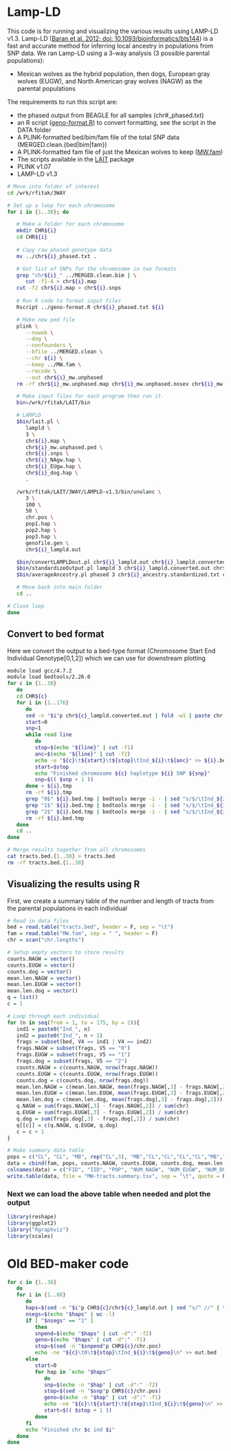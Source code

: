 # Lamp-LD
This code is for running and visualizing the various results using LAMP-LD v1.3.  Lamp-LD ([Baran et al. 2012; doi: 10.1093/bioinformatics/bts144](https://academic.oup.com/bioinformatics/article-lookup/doi/10.1093/bioinformatics/bts144)) is a fast and accurate method for inferring local ancestry in populations from SNP data. We ran Lamp-LD using a 3-way analysis (3 possible parental populations):
- Mexican wolves as the hybrid population, then dogs, European gray wolves (EUGW), and North American gray wolves (NAGW) as the parental populations

The requirements to run this script are:
- the phased output from BEAGLE for all samples (chr\#_phased.txt)
- an R script ([geno-format.R](./Data/geno-format.R)) to convert formatting, see the script in the DATA folder
- A PLINK-formatted bed/bim/fam file of the total SNP data (MERGED.clean.{bed|bim|fam})
- A PLINK-formatted fam file of just the Mexican wolves to keep ([MW.fam](./Data/MW.fam))
- The scripts available in the [LAIT](http://www.pitt.edu/~wec47/lait.html) package
- PLINK v1.07
- LAMP-LD v1.3
```bash
# Move into folder of interest
cd /wrk/rfitak/3WAY

# Set up a loop for each chromosome
for i in {1..38}; do

   # Make a folder for each chromosome
   mkdir CHR${i}
   cd CHR${i}
   
   # Copy raw phased genotype data
   mv ../chr${i}_phased.txt .

   # Get list of SNPs for the chromosome in two formats
   grep "chr${i}_" ../MERGED.clean.bim | \
      cut -f1-4 > chr${i}.map
   cut -f2 chr${i}.map > chr${i}.snps
   
   # Run R code to format input files
   Rscript ../geno-format.R chr${i}_phased.txt ${i}

   # Make new ped file
   plink \
      --noweb \
      --dog \
      --nonfounders \
      --bfile ../MERGED.clean \
      --chr ${i} \
      --keep ../MW.fam \
      --recode \
      --out chr${i}_mw.unphased
   rm -rf chr${i}_mw.unphased.map chr${i}_mw.unphased.nosex chr${i}_mw.unphased.log

   # Make input files for each program then run it.
   bin=/wrk/rfitak/LAIT/bin

   # LAMPLD
   $bin/lait.pl \
      lampld \
      3 \
      chr${i}.map \
      chr${i}_mw.unphased.ped \
      chr${i}.snps \
      chr${i}_NAgw.hap \
      chr${i}_EUgw.hap \
      chr${i}_dog.hap \
      .

   /wrk/rfitak/LAIT/3WAY/LAMPLD-v1.3/bin/unolanc \
      3 \
      100 \
      50 \
      chr.pos \
      pop1.hap \
      pop2.hap \
      pop3.hap \
      genofile.gen \
      chr${i}_lampld.out

   $bin/convertLAMPLDout.pl chr${i}_lampld.out chr${i}_lampld.converted.out
   $bin/standardizeOutput.pl lampld 3 chr${i}_lampld.converted.out chr${i}_ancestry.standardized.txt
   $bin/averageAncestry.pl phased 3 chr${i}_ancestry.standardized.txt chr${i}_avg.ancestry.txt 

   # Move back into main folder
   cd ..

# Close loop
done
```

## Convert to bed format
Here we convert the output to a bed-type format (Chromosome Start End   Individual  Genotype[0,1,2]) which we can use for downstream plotting
```bash
module load gcc/4.7.2
module load bedtools/2.26.0
for c in {1..38}
   do
   cd CHR${c}
   for i in {1..176}
      do
      sed -n "$i"p chr${c}_lampld.converted.out | fold -w1 | paste chr.pos - > ${i}.tmp
      start=0
      snp=1
      while read line
         do
         stop=$(echo "${line}" | cut -f1)
         anc=$(echo "${line}" | cut -f2)
         echo -e "${c}\t${start}\t${stop}\tInd_${i}\t${anc}" >> ${i}.bed.tmp
         start=$stop
         echo "Finished chromosome ${c} haplotype ${i} SNP ${snp}"
         snp=$(( $snp + 1 ))
      done < ${i}.tmp
      rm -rf ${i}.tmp
      grep "0$" ${i}.bed.tmp | bedtools merge -i - | sed "s/$/\tInd_${i}\t0/g" >> ../tracts.bed.${c}
      grep "1$" ${i}.bed.tmp | bedtools merge -i - | sed "s/$/\tInd_${i}\t1/g" >> ../tracts.bed.${c}
      grep "2$" ${i}.bed.tmp | bedtools merge -i - | sed "s/$/\tInd_${i}\t2/g" >> ../tracts.bed.${c}
      rm -rf ${i}.bed.tmp
   done
   cd ..
done

# Merge results together from all chromosomes
cat tracts.bed.{1..38} > tracts.bed
rm -rf tracts.bed.{1..38}
```

## Visualizing the results using R

First, we create a summary table of the number and length of tracts from the parental populations in each individual
```R
# Read in data files
bed = read.table("tracts.bed", header = F, sep = "\t")
fam = read.table("MW.fam", sep = " ", header = F)
chr = scan("chr.lengths")

# Setup empty vectors to store results
counts.NAGW = vector()
counts.EUGW = vector()
counts.dog = vector()
mean.len.NAGW = vector()
mean.len.EUGW = vector()
mean.len.dog = vector()
q = list()
c = 1

# Loop through each individual
for (n in seq(from = 1, to = 175, by = 2)){
   ind1 = paste0("Ind_", n)
   ind2 = paste0("Ind_", n + 1)
   frags = subset(bed, V4 == ind1 | V4 == ind2)
   frags.NAGW = subset(frags, V5 == "0")
   frags.EUGW = subset(frags, V5 == "1")
   frags.dog = subset(frags, V5 == "2")
   counts.NAGW = c(counts.NAGW, nrow(frags.NAGW))
   counts.EUGW = c(counts.EUGW, nrow(frags.EUGW))
   counts.dog = c(counts.dog, nrow(frags.dog))
   mean.len.NAGW = c(mean.len.NAGW, mean(frags.NAGW[,3] - frags.NAGW[,2]))
   mean.len.EUGW = c(mean.len.EUGW, mean(frags.EUGW[,3] - frags.EUGW[,2]))
   mean.len.dog = c(mean.len.dog, mean(frags.dog[,3] - frags.dog[,2]))
   q.NAGW = sum(frags.NAGW[,3] - frags.NAGW[,2]) / sum(chr)
   q.EUGW = sum(frags.EUGW[,3] - frags.EUGW[,2]) / sum(chr)
   q.dog = sum(frags.dog[,3] - frags.dog[,2]) / sum(chr)
   q[[c]] = c(q.NAGW, q.EUGW, q.dog)
   c = c + 1
}

# Make summary data table
pops = c("CL", "CL", "MB", rep("CL",3), "MB","CL","CL","CL","CL","MB","CL","CL","CL","CL","MB","MB","CL","CL","MB","CL","CL","CL","CL","MB","CL","CL","CL","MB","MB","MB","CL","CL","CL","MB","MB","CL","CL","CL","MB","CL","CL","MB","CL","CL","CL","CL","MB","MB","MB","MB","CL","GR","MB","MB","CL","MB","MB","MB","GR","MB","MB","MB","GR","AG","GR","MB","GR","CL","CL","MB","MB","MB","CL","MB","CL","MB","CL","CL","CL","CL","MB","CL","AG","GR","CL","MB")
data = cbind(fam, pops, counts.NAGW, counts.EUGW, counts.dog, mean.len.NAGW, mean.len.EUGW, mean.len.dog)
colnames(data) = c("FID", "IID", "POP", "NUM_NAGW", "NUM_EUGW", "NUM_DOG", "MEAN_LENGTH_NAGW", "MEAN_LENGTH_EUGW", "MEAN_LENGTH_dog")
write.table(data, file = "MW-tracts.summary.tsv", sep = "\t", quote = F, row.names = F)
```

### Next we can load the above table when needed and plot the output
```R
library(reshape)
library(ggplot2)
library("Rgraphviz")
library(scales)

```







# Old BED-maker code
```bash
for c in {1..38}
   do
   for i in {1..88}
      do
      haps=$(sed -n "$i"p CHR${c}/chr${c}_lampld.out | sed "s/^ //" | tr " " "\n")
      nsegs=$(echo "$haps" | wc -l)
      if [ "$nsegs" == "1" ]
         then
         snpend=$(echo "$haps" | cut -d":" -f2)
         geno=$(echo "$haps" | cut -d":" -f1)
         stop=$(sed -n "$snpend"p CHR${c}/chr.pos)
         echo -ne "${c}\t0\t${stop}\tInd_${i}\t${geno}\n" >> out.bed
      else
         start=0
         for hap in `echo "$haps"`
            do
            snp=$(echo -n "$hap" | cut -d":" -f2)
            stop=$(sed -n "$snp"p CHR${c}/chr.pos)
            geno=$(echo -n "$hap" | cut -d":" -f1)
            echo -ne "${c}\t${start}\t${stop}\tInd_${i}\t${geno}\n" >> out.bed
            start=$(( $stop + 1 ))
         done
      fi
      echo "Finished chr $c ind $i"
   done
done
```

